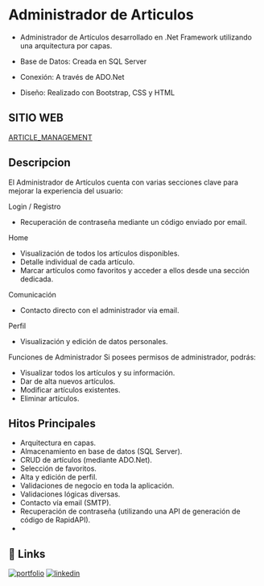 # Administrador de Articulos 

- Administrador de Artículos desarrollado en .Net Framework utilizando una arquitectura por capas.

- Base de Datos: Creada en SQL Server
- Conexión: A través de ADO.Net
- Diseño: Realizado con Bootstrap, CSS y HTML

## SITIO WEB

[ARTICLE_MANAGEMENT](http://articlemanagement.somee.com/Default)


## Descripcion
El Administrador de Artículos cuenta con varias secciones clave para mejorar la experiencia del usuario:

 Login / Registro
- Recuperación de contraseña mediante un código enviado por email.

Home

- Visualización de todos los artículos disponibles.
- Detalle individual de cada artículo.
- Marcar artículos como favoritos y acceder a ellos desde una sección dedicada.

Comunicación

- Contacto directo con el administrador via email.

Perfil
- Visualización y edición de datos personales.

Funciones de Administrador
Si posees permisos de administrador, podrás:

- Visualizar todos los artículos y su información.
- Dar de alta nuevos artículos.
- Modificar artículos existentes.
- Eliminar artículos.

## Hitos Principales
- Arquitectura en capas.
- Almacenamiento en base de datos (SQL Server).
- CRUD de artículos (mediante ADO.Net).
- Selección de favoritos.
- Alta y edición de perfil.
- Validaciones de negocio en toda la aplicación.
- Validaciones lógicas diversas.
- Contacto vía email (SMTP).
- Recuperación de contraseña (utilizando una API de generación de código de RapidAPI).
- 
## 🔗 Links
[![portfolio](https://img.shields.io/badge/my_portfolio-000?style=for-the-badge&logo=ko-fi&logoColor=white)](https://online.publuu.com/585442/1313556)
[![linkedin](https://img.shields.io/badge/linkedin-0A66C2?style=for-the-badge&logo=linkedin&logoColor=white)](https://www.linkedin.com/in/diegosantanadev-net/)




